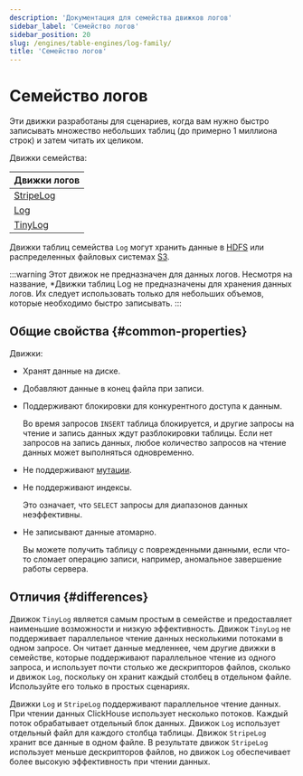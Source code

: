 ```yaml
---
description: 'Документация для семейства движков логов'
sidebar_label: 'Семейство логов'
sidebar_position: 20
slug: /engines/table-engines/log-family/
title: 'Семейство логов'
---
```



# Семейство логов

Эти движки разработаны для сценариев, когда вам нужно быстро записывать множество небольших таблиц (до примерно 1 миллиона строк) и затем читать их целиком.

Движки семейства:

| Движки логов                                                         |
|---------------------------------------------------------------------|
| [StripeLog](/engines/table-engines/log-family/stripelog.md) |
| [Log](/engines/table-engines/log-family/log.md)             |
| [TinyLog](/engines/table-engines/log-family/tinylog.md)     |

Движки таблиц семейства `Log` могут хранить данные в [HDFS](/engines/table-engines/integrations/hdfs) или распределенных файловых системах [S3](/engines/table-engines/mergetree-family/mergetree.md/#table_engine-mergetree-s3).

:::warning Этот движок не предназначен для данных логов.
Несмотря на название, *Движки таблиц Log не предназначены для хранения данных логов. Их следует использовать только для небольших объемов, которые необходимо быстро записывать.
:::

## Общие свойства {#common-properties}

Движки:

- Хранят данные на диске.

- Добавляют данные в конец файла при записи.

- Поддерживают блокировки для конкурентного доступа к данным.

    Во время запросов `INSERT` таблица блокируется, и другие запросы на чтение и запись данных ждут разблокировки таблицы. Если нет запросов на запись данных, любое количество запросов на чтение данных может выполняться одновременно.

- Не поддерживают [мутации](/sql-reference/statements/alter#mutations).

- Не поддерживают индексы.

    Это означает, что `SELECT` запросы для диапазонов данных неэффективны.

- Не записывают данные атомарно.

    Вы можете получить таблицу с поврежденными данными, если что-то сломает операцию записи, например, аномальное завершение работы сервера.

## Отличия {#differences}

Движок `TinyLog` является самым простым в семействе и предоставляет наименьшие возможности и низкую эффективность. Движок `TinyLog` не поддерживает параллельное чтение данных несколькими потоками в одном запросе. Он читает данные медленнее, чем другие движки в семействе, которые поддерживают параллельное чтение из одного запроса, и использует почти столько же дескрипторов файлов, сколько и движок `Log`, поскольку он хранит каждый столбец в отдельном файле. Используйте его только в простых сценариях.

Движки `Log` и `StripeLog` поддерживают параллельное чтение данных. При чтении данных ClickHouse использует несколько потоков. Каждый поток обрабатывает отдельный блок данных. Движок `Log` использует отдельный файл для каждого столбца таблицы. Движок `StripeLog` хранит все данные в одном файле. В результате движок `StripeLog` использует меньше дескрипторов файлов, но движок `Log` обеспечивает более высокую эффективность при чтении данных.
